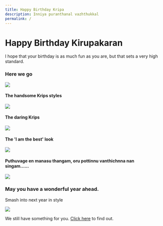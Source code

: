 ```yaml
---
title: Happy Birthday Kripa
description: Inniya puranthanal vazhthukkal
permalink: /
---
```


# Happy Birthday Kirupakaran

I hope that your birthday is as much fun as you are, but that sets a very high standard.

### Here we go

![](/media/img1.jpeg)

#### The handsome Krips styles

![](/media/imgst.jpeg)

#### The daring Krips

![](/media/img2.jpeg)

#### The 'I am the best' look

![](/media/img3.jpeg)

#### Puthuvage en manasu thangam, oru pottinnu vanthichnna nan singam......

![](/media/img4.jpeg)

### May you have a wonderful year ahead.

Smash into next year in style

![](https://user-images.githubusercontent.com/58716239/113443038-cb86e380-940e-11eb-9725-4a27ebe406d5.gif)

We still have something for you. [Click here](/hbdKrips/surprise) to find out.
